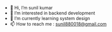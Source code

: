 - 👋 Hi, I’m sunil kumar
- 👀 I’m interested in backend development
- 🌱 I’m currently learning system design
- 📫 How to reach me : sunil880018@gmail.com

<!---
sunil880018/sunil880018 is a ✨ special ✨ repository because its `README.md` (this file) appears on your GitHub profile.
You can click the Preview link to take a look at your changes.
--->
